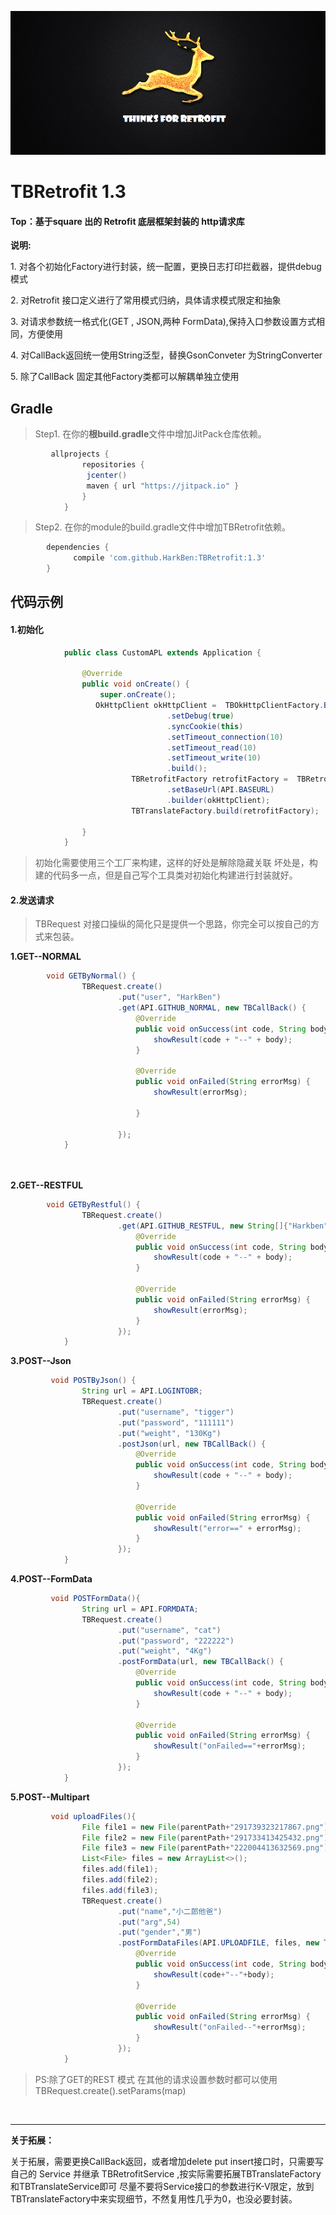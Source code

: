 ![pppm.jpg](picture/pppm.png)


# TBRetrofit 1.3
#### Top：基于square 出的 Retrofit 底层框架封装的 http请求库


**说明:**
    <p> 1. 对各个初始化Factory进行封装，统一配置，更换日志打印拦截器，提供debug模式 </p>
    <p> 2. 对Retrofit 接口定义进行了常用模式归纳，具体请求模式限定和抽象 </p>
    <p> 3. 对请求参数统一格式化(GET , JSON,两种 FormData),保持入口参数设置方式相同，方便使用 </p>
    <p> 4. 对CallBack返回统一使用String泛型，替换GsonConveter 为StringConverter </p>
    <p> 5. 除了CallBack<String> 固定其他Factory类都可以解耦单独立使用 </p>
    
  

  
## Gradle
> Step1. 在你的**根build.gradle**文件中增加JitPack仓库依赖。

```gradle
         allprojects {
                repositories {
                 jcenter()
                 maven { url "https://jitpack.io" }
                }
            }
```  

> Step2. 在你的module的build.gradle文件中增加TBRetrofit依赖。

```gradle
        dependencies {
	          compile 'com.github.HarkBen:TBRetrofit:1.3'
	    }   
```   

## 代码示例

#### 1.初始化
```java
            public class CustomAPL extends Application {
            
                @Override
                public void onCreate() {
                    super.onCreate();
                   OkHttpClient okHttpClient =  TBOkHttpClientFactory.Builder.create()
                                   .setDebug(true)
                                   .syncCookie(this)
                                   .setTimeout_connection(10)
                                   .setTimeout_read(10)
                                   .setTimeout_write(10)
                                   .build();
                           TBRetrofitFactory retrofitFactory =  TBRetrofitFactory.Builder.create()
                                   .setBaseUrl(API.BASEURL)
                                   .builder(okHttpClient);
                           TBTranslateFactory.build(retrofitFactory);
            
                }
            }
```

 > 初始化需要使用三个工厂来构建，这样的好处是解除隐藏关联
   坏处是，构建的代码多一点，但是自己写个工具类对初始化构建进行封装就好。
   


#### 2.发送请求

 > TBRequest 对接口操纵的简化只是提供一个思路，你完全可以按自己的方式来包装。

**1.GET--NORMAL** 

```java
        void GETByNormal() {
                TBRequest.create()
                        .put("user", "HarkBen")
                        .get(API.GITHUB_NORMAL, new TBCallBack() {
                            @Override
                            public void onSuccess(int code, String body) {
                                showResult(code + "--" + body);
                            }
        
                            @Override
                            public void onFailed(String errorMsg) {
                                showResult(errorMsg);
        
                            }
        
                        });
            }

 
```

**2.GET--RESTFUL**

```java
        void GETByRestful() {
                TBRequest.create()
                        .get(API.GITHUB_RESTFUL, new String[]{"Harkben"}, new TBCallBack() {
                            @Override
                            public void onSuccess(int code, String body) {
                                showResult(code + "--" + body);
                            }
        
                            @Override
                            public void onFailed(String errorMsg) {
                                showResult(errorMsg);
                            }
                        });
            }


```

**3.POST--Json**

```java
         void POSTByJson() {
                String url = API.LOGINTOBR;
                TBRequest.create()
                        .put("username", "tigger")
                        .put("password", "111111")
                        .put("weight", "130Kg")
                        .postJson(url, new TBCallBack() {
                            @Override
                            public void onSuccess(int code, String body) {
                                showResult(code + "--" + body);
                            }
        
                            @Override
                            public void onFailed(String errorMsg) {
                                showResult("error==" + errorMsg);
                            }
                        });
            }

```

**4.POST--FormData**

```java
         void POSTFormData(){
                String url = API.FORMDATA;
                TBRequest.create()
                        .put("username", "cat")
                        .put("password", "222222")
                        .put("weight", "4Kg")
                        .postFormData(url, new TBCallBack() {
                            @Override
                            public void onSuccess(int code, String body) {
                                showResult(code + "--" + body);
                            }
        
                            @Override
                            public void onFailed(String errorMsg) {
                                showResult("onFailed=="+errorMsg);
                            }
                        });
            }


```

**5.POST--Multipart**

```java
         void uploadFiles(){
                File file1 = new File(parentPath+"291739323217867.png");
                File file2 = new File(parentPath+"291733413425432.png");
                File file3 = new File(parentPath+"222004413632569.png");
                List<File> files = new ArrayList<>();
                files.add(file1);
                files.add(file2);
                files.add(file3);
                TBRequest.create()
                        .put("name","小二郎他爸")
                        .put("arg",54)
                        .put("gender","男")
                        .postFormDataFiles(API.UPLOADFILE, files, new TBCallBack() {
                            @Override
                            public void onSuccess(int code, String body) {
                                showResult(code+"--"+body);
                            }
        
                            @Override
                            public void onFailed(String errorMsg) {
                                showResult("onFailed--"+errorMsg);
                            }
                        });
            }

```

>PS:除了GET的REST 模式 在其他的请求设置参数时都可以使用   TBRequest.create().setParams(map)

<br>

---
 **关于拓展：**
 
关于拓展，需要更换CallBack返回，或者增加delete put insert接口时，只需要写自己的
   Service 并继承 TBRetrofitService ,按实际需要拓展TBTranslateFactory和TBTranslateService即可
   尽量不要将Service接口的参数进行K-V限定，放到TBTranslateFactory中来实现细节，不然复用性几乎为0，也没必要封装。
